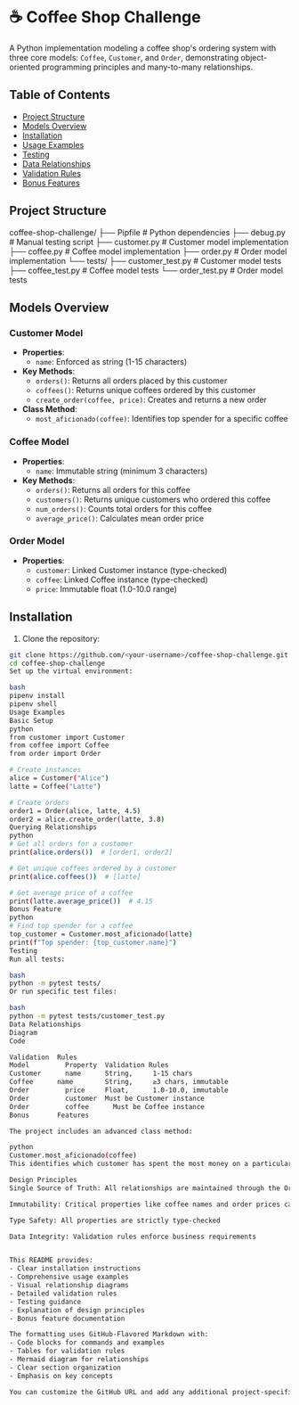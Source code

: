 # ☕ Coffee Shop Challenge

A Python implementation modeling a coffee shop's ordering system with three core models: `Coffee`, `Customer`, and `Order`, demonstrating object-oriented programming principles and many-to-many relationships.

## Table of Contents
- [Project Structure](#project-structure)
- [Models Overview](#models-overview)
- [Installation](#installation)
- [Usage Examples](#usage-examples)
- [Testing](#testing)
- [Data Relationships](#data-relationships)
- [Validation Rules](#validation-rules)
- [Bonus Features](#bonus-features)

## Project Structure
coffee-shop-challenge/
├── Pipfile # Python dependencies
├── debug.py # Manual testing script
├── customer.py # Customer model implementation
├── coffee.py # Coffee model implementation
├── order.py # Order model implementation
└── tests/
├── customer_test.py # Customer model tests
├── coffee_test.py # Coffee model tests
└── order_test.py # Order model tests


## Models Overview

### Customer Model
- **Properties**:
  - `name`: Enforced as string (1-15 characters)
- **Key Methods**:
  - `orders()`: Returns all orders placed by this customer
  - `coffees()`: Returns unique coffees ordered by this customer
  - `create_order(coffee, price)`: Creates and returns a new order
- **Class Method**:
  - `most_aficionado(coffee)`: Identifies top spender for a specific coffee

### Coffee Model
- **Properties**:
  - `name`: Immutable string (minimum 3 characters)
- **Key Methods**:
  - `orders()`: Returns all orders for this coffee
  - `customers()`: Returns unique customers who ordered this coffee
  - `num_orders()`: Counts total orders for this coffee
  - `average_price()`: Calculates mean order price

### Order Model
- **Properties**:
  - `customer`: Linked Customer instance (type-checked)
  - `coffee`: Linked Coffee instance (type-checked)
  - `price`: Immutable float (1.0-10.0 range)

## Installation

1. Clone the repository:
```bash
git clone https://github.com/<your-username>/coffee-shop-challenge.git
cd coffee-shop-challenge
Set up the virtual environment:

bash
pipenv install
pipenv shell
Usage Examples
Basic Setup
python
from customer import Customer
from coffee import Coffee
from order import Order

# Create instances
alice = Customer("Alice")
latte = Coffee("Latte")

# Create orders
order1 = Order(alice, latte, 4.5)
order2 = alice.create_order(latte, 3.8)
Querying Relationships
python
# Get all orders for a customer
print(alice.orders())  # [order1, order2]

# Get unique coffees ordered by a customer
print(alice.coffees())  # [latte]

# Get average price of a coffee
print(latte.average_price())  # 4.15
Bonus Feature
python
# Find top spender for a coffee
top_customer = Customer.most_aficionado(latte)
print(f"Top spender: {top_customer.name}")
Testing
Run all tests:

bash
python -m pytest tests/
Or run specific test files:

bash
python -m pytest tests/customer_test.py
Data Relationships
Diagram
Code

Validation  Rules
Model	      Property  Validation Rules
Customer	  name	    String,     1-15 chars
Coffee	    name	    String,     ≥3 chars, immutable
Order	      price	    Float,      1.0-10.0, immutable
Order	      customer	Must be Customer instance
Order	      coffee	  Must be Coffee instance
Bonus       Features

The project includes an advanced class method:

python
Customer.most_aficionado(coffee)
This identifies which customer has spent the most money on a particular coffee variety, returning None if there are no orders.

Design Principles
Single Source of Truth: All relationships are maintained through the Order model

Immutability: Critical properties like coffee names and order prices cannot be modified after creation

Type Safety: All properties are strictly type-checked

Data Integrity: Validation rules enforce business requirements


This README provides:
- Clear installation instructions
- Comprehensive usage examples
- Visual relationship diagrams
- Detailed validation rules
- Testing guidance
- Explanation of design principles
- Bonus feature documentation

The formatting uses GitHub-Flavored Markdown with:
- Code blocks for commands and examples
- Tables for validation rules
- Mermaid diagram for relationships
- Clear section organization
- Emphasis on key concepts

You can customize the GitHub URL and add any additional project-specific notes as needed. The README serves as complete documentation for both users and developers of the project.
